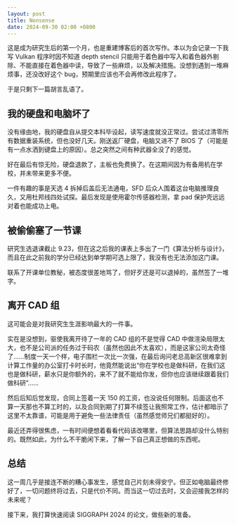 ```yaml
---
layout: post
title: Nonsense
date: 2024-09-30 02:00 +0800
---
```


这是成为研究生后的第一个月，也是重建博客后的首次写作。本以为会记录一下我写 Vulkan 程序时因不知道 depth stencil 只能用于着色器中写入和着色器外剔除、不能直接在着色器中读，导致了一些麻烦，以及解决措施。没想到遇到一堆麻烦事，还没改好这个 bug，预期里应该也不会再修改此程序了。

于是只剩下一篇胡言乱语了。

## 我的硬盘和电脑坏了

没有缘由地，我的硬盘自从提交本科毕设起，读写速度就没正常过。尝试过清零所有数据重装系统，但也没好几天。刚送返厂硬盘，电脑又进不了 BIOS 了（可能是有一点水洒到键盘上的原因）。总之突然之间有种武器全没了的感觉。

好在最后有惊无险，硬盘退款了，主板也免费换了。在这期间因为有备用机在学校，并未带来更多不便。

一件有趣的事是天选 4 拆掉后盖后无法通电，SFD 后众人围着这台电脑推理良久，又用杜邦线四处试探。最后发现是使用霍尔传感器检测，拿 pad 保护壳远远对着也能成功上电。

## 被偷偷塞了一节课

研究生选退课截止 9.23，但在这之后我的课表上多出了一门《算法分析与设计》，而且在此之前我的学分已经达到单学期可选上限了，我没有也无法添加这门课。

联系了开课单位教秘，被态度很差地骂了，但好歹还是可以退掉的，虽然签了一堆字。

## 离开 CAD 组

这可能会是对我研究生生涯影响最大的一件事。

实在是没想到，驱使我离开待了一年的 CAD 组的不是觉得 CAD 中做渲染局限太大，也不是公司派的任务过于码农（虽然也因此不太喜欢），而是这家公司太奇怪了……制度一天一个样，电子围栏一次比一次强，在最后询问老总高新区很难拿到计算工作量的办公室打卡时长时，他竟然能说出“你在学校也是做科研，在我们这也是做科研，薪水只是你额外的，来不了就不能给你发，但你也应该继续跟着我们做科研”……

然后后知后觉发现，合同上签着一天 150 的工资，也没说任何限制。后面这也不算一天那也不算工时的，以及合同到期了打算不续签让我照常工作，估计都暗示了这里不太靠谱，可能是用于避免一些法律责任（虽然感觉师兄们都挺好的）。

最近还弄得很焦虑，一有时间便想着看看代码该改哪里，但算法思路却没什么特别的。既然如此，为什么不干脆闲下来，了解一下自己真正想做的东西呢。

## 总结

这一周几乎是接连不断的糟心事发生，感觉自己片刻未得安宁。但正如电脑最终修好了，一切问题终将过去，只是代价不同。而当这一切过去时，又会迎接我怎样的未来呢？

接下来，我打算快速阅读 SIGGRAPH 2024 的论文，做些新的准备。